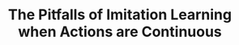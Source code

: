 ---
title: "The Pitfalls of Imitation Learning when Actions are Continuous"
collection: publications
category: recent25
authors: "<b>Max Simchowitz</b>, Daniel Pfrommer, Ali Jadbabaie"
venue: 'COLT'
year: 2025
selected: true
slides: "/files/talks/25_04_pitfalls.pdf"
paperurl: 'https://arxiv.org/abs/2503.09722'
---